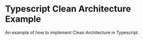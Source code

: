# Typescript Clean Architecture Example

An example of how to implement Clean Architecture in Typescript